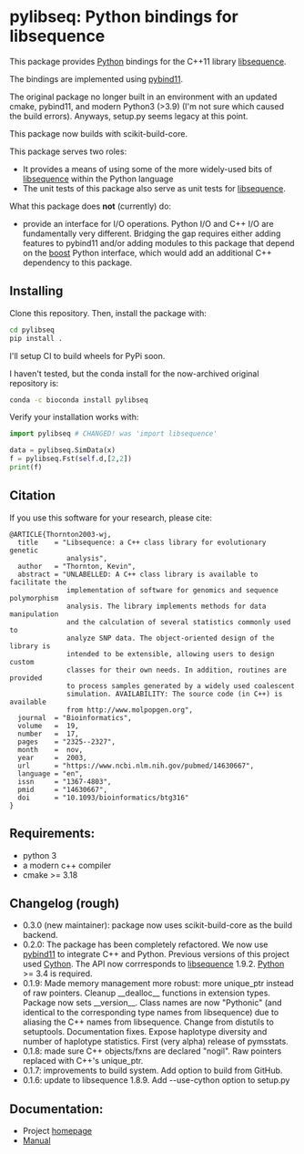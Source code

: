 # pylibseq: Python bindings for libsequence

This package provides [Python](http://www.python.org/) bindings for the
C++11 library [libsequence](http://molpopgen.github.io/libsequence/).

The bindings are implemented using
[pybind11](http://pybind11.readthedocs.io/).

The original package no longer built in an environment with an updated cmake,
pybind11, and modern Python3 (>3.9) (I'm not sure which caused the build errors).
Anyways, setup.py seems legacy at this point.

This package now builds with scikit-build-core.

This package serves two roles:

-   It provides a means of using some of the more widely-used bits of
    [libsequence](http://molpopgen.github.io/libsequence/) within the
    Python language
-   The unit tests of this package also serve as unit tests for
    [libsequence](http://molpopgen.github.io/libsequence/).

What this package does **not** (currently) do:

-   provide an interface for I/O operations. Python I/O and C++ I/O are
    fundamentally very different. Bridging the gap requires either
    adding features to pybind11 and/or adding modules to this package
    that depend on the [boost](http://www.boost.org/) Python interface,
    which would add an additional C++ dependency to this package.

## Installing

Clone this repository. Then, install the package with:

```sh
cd pylibseq
pip install .
```

I'll setup CI to build wheels for PyPi soon.

I haven't tested, but the conda install for the now-archived original repository is:

``` bash
conda -c bioconda install pylibseq
```

Verify your installation works with:

```python
import pylibseq # CHANGED! was 'import libsequence'

data = pylibseq.SimData(x)
f = pylibseq.Fst(self.d,[2,2])
print(f)
```

## Citation

If you use this software for your research, please cite:

    @ARTICLE{Thornton2003-wj,
      title    = "Libsequence: a C++ class library for evolutionary genetic
                  analysis",
      author   = "Thornton, Kevin",
      abstract = "UNLABELLED: A C++ class library is available to facilitate the
                  implementation of software for genomics and sequence polymorphism
                  analysis. The library implements methods for data manipulation
                  and the calculation of several statistics commonly used to
                  analyze SNP data. The object-oriented design of the library is
                  intended to be extensible, allowing users to design custom
                  classes for their own needs. In addition, routines are provided
                  to process samples generated by a widely used coalescent
                  simulation. AVAILABILITY: The source code (in C++) is available
                  from http://www.molpopgen.org",
      journal  = "Bioinformatics",
      volume   =  19,
      number   =  17,
      pages    = "2325--2327",
      month    =  nov,
      year     =  2003,
      url      = "https://www.ncbi.nlm.nih.gov/pubmed/14630667",
      language = "en",
      issn     = "1367-4803",
      pmid     = "14630667",
      doi      = "10.1093/bioinformatics/btg316"
    }

## Requirements:

-   python 3
-   a modern c++ compiler
-   cmake \>= 3.18

## Changelog (rough)

-   0.3.0 (new maintainer): package now uses scikit-build-core as the
    build backend.
-   0.2.0: The package has been completely refactored. We now use
    [pybind11](http://pybind11.readthedocs.io/) to integrate C++ and
    Python. Previous versions of this project used
    [Cython](http://www.cython.org). The API now corrresponds to
    [libsequence](http://molpopgen.github.io/libsequence/) 1.9.2.
    [Python](http://www.python.org/) \>= 3.4 is required.
-   0.1.9: Made memory management more robust: more unique_ptr instead
    of raw pointers. Cleanup \_\_dealloc\_\_ functions in extension
    types. Package now sets \_\_version\_\_. Class names are now
    \"Pythonic\" (and identical to the corresponding type names from
    libsequence) due to aliasing the C++ names from libsequence. Change
    from distutils to setuptools. Documentation fixes. Expose haplotype
    diversity and number of haplotype statistics. First (very alpha)
    release of pymsstats.
-   0.1.8: made sure C++ objects/fxns are declared \"nogil\". Raw
    pointers replaced with C++\'s unique_ptr.
-   0.1.7: improvements to build system. Add option to build from
    GitHub.
-   0.1.6: update to libsequence 1.8.9. Add \--use-cython option to
    setup.py


## Documentation:

-   Project [homepage](http://molpopgen.github.io/pylibseq/)
-   [Manual](http://molpopgen.github.io/pylibseq/docs/_build/html/index.html)
